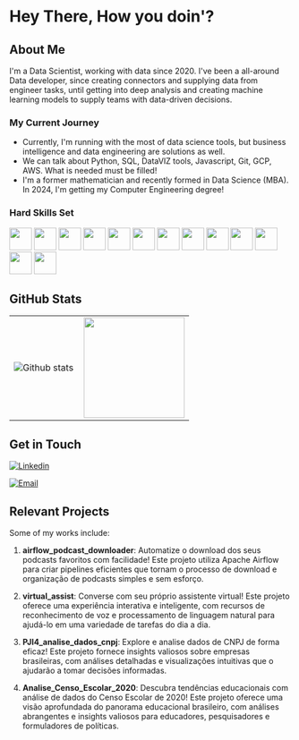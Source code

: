 # Hey There, How you doin'?

## About Me

I'm a Data Scientist, working with data since 2020. I've been a all-around Data developer, since creating connectors and supplying data from engineer tasks, until getting into deep analysis and creating machine learning models to supply teams with data-driven decisions.

### My Current Journey

- Currently, I'm running with the most of data science tools, but business intelligence and data engineering are solutions as well.
- We can talk about Python, SQL, DataVIZ tools, Javascript, Git, GCP, AWS. What is needed must be filled!
- I'm a former mathematician and recently formed in Data Science (MBA). In 2024, I'm getting my Computer Engineering degree!

### Hard Skills Set
<p>
	<img src="https://cdn.jsdelivr.net/gh/devicons/devicon/icons/anaconda/anaconda-original.svg" width="40" height="40"/>
    <img src="https://cdn.jsdelivr.net/gh/devicons/devicon/icons/googlecloud/googlecloud-original.svg" width="40" height="40"/>
	<img src="https://cdn.jsdelivr.net/gh/devicons/devicon/icons/amazonwebservices/amazonwebservices-original-wordmark.svg" width="40" height="40"/>  
	<img src="https://cdn.jsdelivr.net/gh/devicons/devicon/icons/mongodb/mongodb-original-wordmark.svg" width="40" height="40"/>
    <img src="https://cdn.jsdelivr.net/gh/devicons/devicon/icons/git/git-original-wordmark.svg" width="40" height="40"/>
    <img src="https://cdn.jsdelivr.net/gh/devicons/devicon/icons/python/python-original.svg" width="40" height="40"/>
    <img src="https://cdn.jsdelivr.net/gh/devicons/devicon/icons/postgresql/postgresql-original-wordmark.svg"    width="40" height="40"/>
    <img src="https://cdn.jsdelivr.net/gh/devicons/devicon/icons/javascript/javascript-original.svg" width="40" height="40"/>
    <img src="https://cdn.jsdelivr.net/gh/devicons/devicon/icons/nodejs/nodejs-original-wordmark.svg" width="40" height="40"/>
    <img src="https://cdn.jsdelivr.net/gh/devicons/devicon/icons/pandas/pandas-original-wordmark.svg" width="40" height="40"/>
	<img src="https://cdn.jsdelivr.net/gh/devicons/devicon/icons/rstudio/rstudio-original.svg" width="40" height="40"/>
    <img src="https://cdn.jsdelivr.net/gh/devicons/devicon/icons/streamlit/streamlit-original.svg" width="40" height="40"/>
	<img src="https://cdn.jsdelivr.net/gh/devicons/devicon/icons/tensorflow/tensorflow-original-wordmark.svg" width="40" height="40"/>
</p>

## GitHub Stats

<div>
<table>
    <tr>
        <td>
            <img align="left" src="https://github-readme-stats.vercel.app/api/top-langs/?username=sergioneto12&theme=dark&hide_border=false&include_all_commits=true&count_private=true&layout=compact" alt="Github stats" />
        </td>
        <td>
            <img loading="lazy" height="180em" src="https://github-readme-stats.vercel.app/api?username=sergioneto12&show_icons=true&theme=transparent&include_all_commits=true&count_private=true"/>
        </td>
    </tr>
</table>

</div>


## Get in Touch

[![Linkedin](https://img.shields.io/badge/LinkedIn-0077B5?style=for-the-badge&logo=linkedin&logoColor=white)](https://www.linkedin.com/in/sergioguilhermeneto/)

<a href="mailto:sguilhermeneto@gmail.com">
<img src="https://img.shields.io/badge/Gmail-E4405F?style=for-the-badge&logo=gmail&logoColor=white" alt="Email"/></a>

## Relevant Projects

Some of my works include:

1. **airflow_podcast_downloader**:
   Automatize o download dos seus podcasts favoritos com facilidade! Este projeto utiliza Apache Airflow para criar pipelines eficientes que tornam o processo de download e organização de podcasts simples e sem esforço.

2. **virtual_assist**:
   Converse com seu próprio assistente virtual! Este projeto oferece uma experiência interativa e inteligente, com recursos de reconhecimento de voz e processamento de linguagem natural para ajudá-lo em uma variedade de tarefas do dia a dia.

3. **PJI4_analise_dados_cnpj**:
   Explore e analise dados de CNPJ de forma eficaz! Este projeto fornece insights valiosos sobre empresas brasileiras, com análises detalhadas e visualizações intuitivas que o ajudarão a tomar decisões informadas.

4. **Analise_Censo_Escolar_2020**:
   Descubra tendências educacionais com análise de dados do Censo Escolar de 2020! Este projeto oferece uma visão aprofundada do panorama educacional brasileiro, com análises abrangentes e insights valiosos para educadores, pesquisadores e formuladores de políticas.

